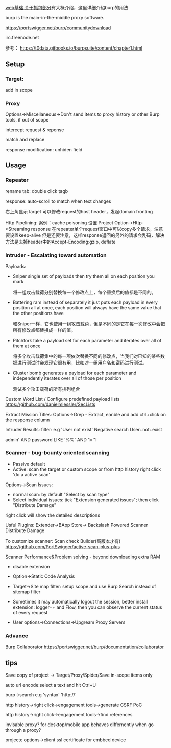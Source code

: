 
[web基础 关于抓包部分](/docs/coder2hacker/ch2_web)有大概介绍，这里详细介绍burp的用法

burp is the main-in-the-middle proxy software.

https://portswigger.net/burp/communitydownload

irc.freenode.net

参考： https://t0data.gitbooks.io/burpsuite/content/chapter1.html

## Setup

### Target:
add in scope

### Proxy

Options->Miscellaneous->Don't send items to proxy history or other Burp tools, if out of scope

intercept request & reponse

match and replace

response modification:
	unhiden field
	

## Usage

### Repeater

rename tab: double click tagb 

response: auto-scroll to match when text changes

右上角显示Target
	可以修改request的host header，发起domain fronting
	
Http Pipelining:
案例：cache poisoning
设置 Project Option->Http->Streaming response
在repeater单个request窗口中可以copy多个请求，注意要设置keep-alive
但是还要注意，这样response返回的另外的请求会乱码，解决方法是去掉header中的Accept-Encoding:gzip, deflate

### Intruder - Escalating toward automation

Payloads:
+ Sniper
	single set of payloads then try them all on each position you mark
	
	将一组攻击载荷分别替换每一个修改点上，每个替换后的值都是不同的。

+ Battering ram
	instead of separately it just puts each payload in every position all at once, each position will always have the same value that the other positions have
	
	和Sniper一样，它也使用一组攻击载荷，但是不同的是它在每一次修改中会把所有修改点都替换成一样的值。
	
+ Pitchfork
	take a payload set for each parameter and iterates over all of them at once
	
	将多个攻击载荷集中的每一项依次替换不同的修改点，当我们对已知的某些数据进行测试时会发现它很有用，比如对一组用户名和密码进行测试。
	
+ Cluster bomb
	generates a payload for each parameter and independently iterates over all of those per position
	
	测试多个攻击载荷的所有排列组合



Custom Word List / Configure predefined payload lists
https://github.com/danielmiessler/SecLists

Extract Mission Titles:
	Options->Grep - Extract, eanble and add 
	ctrl+click on the response column

Intruder Results:
filter:
e.g 'User not exist' Negative search User+not+exist

admin' AND password LIKE '%%' AND 1='1

### Scanner - bug-bounty oriented scanning

+ Passive
	default
+ Active:
	scan the target or custom scope or 
	from http history right click 'do a active scan'

Options->Scan Issues:
+ normal scan: by default "Select by scan type"
+ Select individual issues:
	tick "Extension generated issues"; then click "Distribute Damage"

right click will show the detailed descriptions

Usful Plugins:
Extender->BApp Store-> 
		Backslash Powered Scanner
		Distribute Damage

To customize scanner:
Scan check Builder(高版本才有)
https://github.com/PortSwigger/active-scan-plus-plus

Scanner Performance&Problem solving - beyond downloading extra RAM

+ disable extension

+ Option->Static Code Analysis

+ Target->Site map filter: setup scope and use Burp Search instead of sitemap filter

+ Sometimes it may automatically logout the session, better install extension: logger++ and Flow, 
then you can observe the current status of every request

+ User options->Connections->Upgream Proxy Servers

### Advance
Burp Collaborator
https://portswigger.net/burp/documentation/collaborator

## tips

Save copy of project -> Target/Proxy/Spider/Save in-scope items only

auto url encode:select a text and hit Ctrl+U 

burp->search e.g 'syntax' 'http://'

http history->right click->engagement tools->generate CSRF PoC

http history->right click->engagement tools->find references

invisable proxy?
	for desktop/mobile app behaves differnently when go through a proxy?
	
projecte options->client ssl certificate
	for embbed device
